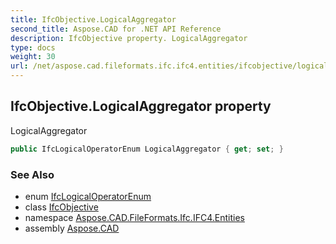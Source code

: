 ```yaml
---
title: IfcObjective.LogicalAggregator
second_title: Aspose.CAD for .NET API Reference
description: IfcObjective property. LogicalAggregator
type: docs
weight: 30
url: /net/aspose.cad.fileformats.ifc.ifc4.entities/ifcobjective/logicalaggregator/
---
```

## IfcObjective.LogicalAggregator property

LogicalAggregator

```csharp
public IfcLogicalOperatorEnum LogicalAggregator { get; set; }
```

### See Also

* enum [IfcLogicalOperatorEnum](../../../aspose.cad.fileformats.ifc.ifc4.types/ifclogicaloperatorenum/)
* class [IfcObjective](../)
* namespace [Aspose.CAD.FileFormats.Ifc.IFC4.Entities](../../ifcobjective/)
* assembly [Aspose.CAD](../../../)



